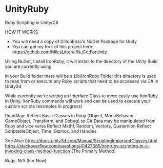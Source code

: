 # UnityRuby
 Ruby Scripting in Unity/C#


HOW IT WORKS
* You will need a copy of GlitchEnzo's NuGet Package for Unity
* You can get my fork of this project here: https://github.com/MilesLitteral/NuGetForUnity

Using NuGet, Install IronRuby, it will install to the directory of the Unity Build you are currently using

In your Build folder there will be a Lib/IronRuby Folder this directory is used to read from or execute any Ruby scripts that need to be 
accessed via C# in Unity3d

While currently we're writing an Interface Class to more easily use IronRuby in Unity, IronRuby commands will work and 
can be used to execute your custom scripts (examples in progress)

RoadMap:
Reflect Basic Classes in Ruby (Object, MonoBehavior, GameObject, Transform, and Debug) so C# Data may be manipulated from Ruby and vice versa
Reflect Mathf, Random, Vectors, Quaternion
Reflect ScriptableObject, Time, Gizmos, and Handles

See Also:
https://docs.unity3d.com/Manual/ScriptingImportantClasses.html
https://stackoverflow.com/questions/41427385/ironruby-scripting-in-c-invoking-class-method-function (The Primary Method)

Bugs:
N/A (For Now)
